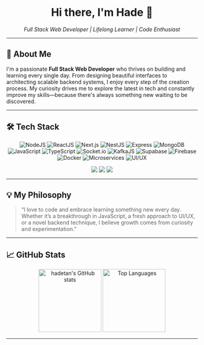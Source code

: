 <!-- Profile README for hadetan -->

<h1 align="center">Hi there, I'm Hade 👋</h1>
<p align="center">
  <em>Full Stack Web Developer | Lifelong Learner | Code Enthusiast</em>
</p>

---

## 🚀 About Me

I'm a passionate **Full Stack Web Developer** who thrives on building and learning every single day. From designing beautiful interfaces to architecting scalable backend systems, I enjoy every step of the creation process. My curiosity drives me to explore the latest in tech and constantly improve my skills—because there's always something new waiting to be discovered.

---

## 🛠️ Tech Stack

<div align="center">

![NodeJS](https://img.shields.io/badge/Node.js-339933?style=for-the-badge&logo=nodedotjs&logoColor=white)
![ReactJS](https://img.shields.io/badge/React-20232A?style=for-the-badge&logo=react&logoColor=61DAFB)
![Next.js](https://img.shields.io/badge/Next.js-000000?style=for-the-badge&logo=nextdotjs&logoColor=white)
![NestJS](https://img.shields.io/badge/NestJS-E0234E?style=for-the-badge&logo=nestjs&logoColor=white)
![Express](https://img.shields.io/badge/Express-000000?style=for-the-badge&logo=express&logoColor=white)
![MongoDB](https://img.shields.io/badge/MongoDB-47A248?style=for-the-badge&logo=mongodb&logoColor=white)
![JavaScript](https://img.shields.io/badge/JavaScript-F7DF1E?style=for-the-badge&logo=javascript&logoColor=black)
![TypeScript](https://img.shields.io/badge/TypeScript-3178C6?style=for-the-badge&logo=typescript&logoColor=white)
![Socket.io](https://img.shields.io/badge/Socket.io-010101?style=for-the-badge&logo=socket.io&logoColor=white)
![KafkaJS](https://img.shields.io/badge/KafkaJS-231F20?style=for-the-badge&logo=apachekafka&logoColor=white)
![Supabase](https://img.shields.io/badge/Supabase-3ECF8E?style=for-the-badge&logo=supabase&logoColor=white)
![Firebase](https://img.shields.io/badge/Firebase-FFCA28?style=for-the-badge&logo=firebase&logoColor=black)
![Docker](https://img.shields.io/badge/Docker-2496ED?style=for-the-badge&logo=docker&logoColor=white)
![Microservices](https://img.shields.io/badge/Microservices-00B8A9?style=for-the-badge&logo=microgen&logoColor=white)
![UI/UX](https://img.shields.io/badge/UI%2FUX-FF69B4?style=for-the-badge)

</div>

<p align="center">
  <img src="https://img.shields.io/badge/Stack-MERN-3C3C3C?style=for-the-badge&logo=react&logoColor=white">
  <img src="https://img.shields.io/badge/Stack-NestJS%20Microservices-E0234E?style=for-the-badge&logo=nestjs&logoColor=white">
  <img src="https://img.shields.io/badge/Stack-Next.js%20Fullstack-000000?style=for-the-badge&logo=nextdotjs&logoColor=white">
</p>

---

## 💡 My Philosophy

> “I love to code and embrace learning something new every day. Whether it’s a breakthrough in JavaScript, a fresh approach to UI/UX, or a novel backend technique, I believe growth comes from curiosity and experimentation.”

---

## 📈 GitHub Stats

<p align="center">
  <img src="https://github-readme-stats.vercel.app/api?username=hadetan&show_icons=true&theme=radical" alt="hadetan's GitHub stats" height="165">
  <img src="https://github-readme-stats.vercel.app/api/top-langs/?username=hadetan&hide=html&layout=compact&theme=radical" alt="Top Languages" height="165">
</p>

---

<!--
If you want to add social links, uncomment and edit below:
<p align="center">
  <a href="https://your-website.com"><img src="https://img.shields.io/badge/Portfolio-222222?style=for-the-badge&logo=vercel&logoColor=white"/></a>
  <a href="https://linkedin.com/in/yourusername"><img src="https://img.shields.io/badge/LinkedIn-0A66C2?style=for-the-badge&logo=linkedin&logoColor=white"/></a>
  <a href="https://twitter.com/yourusername"><img src="https://img.shields.io/badge/Twitter-1DA1F2?style=for-the-badge&logo=twitter&logoColor=white"/></a>
</p>
-->
